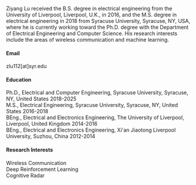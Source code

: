 


Ziyang Lu received the B.S. degree in electrical engineering from the University of Liverpool, Liverpool, U.K., in 2016, and the M.S. degree in electrical engineering in 2018 from Syracuse University, Syracuse, NY, USA, where he is currently working toward the Ph.D. degree with the Department of Electrical Engineering and Computer Science. His research interests include the areas of wireless communication and machine learning.

#### Email
zlu112[at]syr.edu

#### Education
Ph.D.,  Electrical and Computer Engineering, Syracuse University, Syracuse, NY, United States 2018-2025\
M.S.,  Electrical Engineering, Syracuse University, Syracuse, NY, United States 2016-2018\
BEng., Electrical and Electronics Engineering, The University of Liverpool, Liverpool, United Kingdom 2014-2016\
BEng., Electrical and Electronics Engineering, Xi'an Jiaotong Liverpool University, Suzhou, China 2012-2014

#### Research Interests
Wireless Communication\
Deep Reinforcement Learning\
Cognitive Radar



